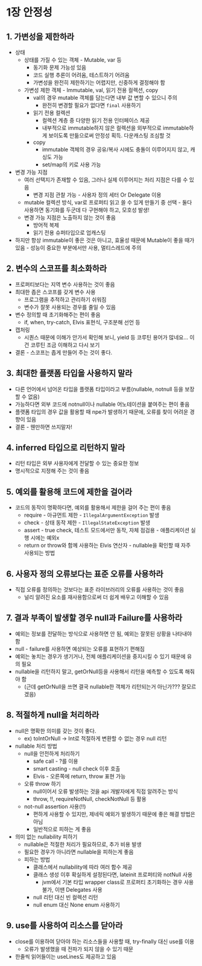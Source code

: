 # 1장 안정성
## 1. 가변성을 제한하라
- 상태
  - 상태를 가질 수 있는 객체 - Mutable, var 등
    - 동기화 문제 가능성 있음
    - 코드 실행 추론이 어려움, 테스트하기 어려움
    - 가변성을 완전히 제한하기는 어렵지만, 신중하게 결정해야 함
  - 가변성 제한 객체 - Immutable, val, 읽기 전용 컬렉션, copy
    - val의 경우 mutable 객체를 담는다면 내부 값 변할 수 있으니 주의
      - 완전히 변경할 필요가 없다면 `final` 사용하기
    - 읽기 전용 컬렉션
      - 컬렉션 계층 중 다양한 읽기 전용 인터페이스 제공
      - 내부적으로 immutable하지 않은 컬렉션을 외부적으로 immutable하게 보이도록 만듦으로써 안정성 획득. 다운캐스팅 조심할 것
    - copy
      - immutable 객체의 경우 공유/복사 시에도 충돌이 이루어지지 않고, 캐싱도 가능
      - set/map의 키로 사용 가능
- 변경 가능 지점
  - 여러 선택지가 존재할 수 있음, 그러나 실제 이루어지는 처리 지점은 다를 수 있음
    - 변경 지점 관찰 가능 - 사용자 정의 세터 Or Delegate 이용
  - mutable 컬렉션 방식, var로 프로퍼티 읽고 쓸 수 있게 만들기 중 선택 - 둘다 사용하면 동기화를 두군데 다 구현해야 하고, 모호성 발생!
  - 변경 가능 지점은 노출하지 않는 것이 좋음
    - 방어적 복제
    - 읽기 전용 슈퍼타입으로 업캐스팅
- 하지만 항상 immutable이 좋은 것은 아니고, 효율성 때문에 Mutable이 좋을 때가 있음 - 성능이 중요한 부분에서만 사용, 멀티스레드에 주의

## 2. 변수의 스코프를 최소화하라
- 프로퍼티보다는 지역 변수 사용하는 것이 좋음
- 최대한 좁은 스코프를 갖게 변수 사용
  - 프로그램을 추적하고 관리하기 쉬워짐
  - 변수가 잘못 사용되는 경우를 줄일 수 있음
- 변수 정의할 때 초기화해주는 편이 좋음
  - if, when, try-catch, Elvis 표현식, 구조분해 선언 등
- 캡처링
  - 시퀀스 때문에 이해가 안가서 확인해 보니, yield 등 코루틴 용어가 많네요... 이건 코루틴 조금 이해하고 다시 보기
- 결론 - 스코프는 좁게 만들어 주는 것이 좋다.

## 3. 최대한 플랫폼 타입을 사용하지 말라
- 다른 언어에서 넘어온 타입을 플랫폼 타입이라고 부름(nullable, notnull 등을 보장할 수 없음)
- 가능하다면 외부 코드에 notnull이나 nullable 어노테이션을 붙여주는 편이 좋음
- 플랫폼 타입의 경우 값을 활용할 때 npe가 발생하기 때문에, 오류를 찾이 어려운 경향이 있음
- 결론 - 웬만하면 쓰지말자!

## 4. inferred 타입으로 리턴하지 말라
- 리턴 타입은 외부 사용자에게 전달할 수 있는 중요한 정보
- 명시적으로 지정해 주는 것이 좋음

## 5. 예외를 활용해 코드에 제한을 걸어라
- 코드의 동작이 명확하다면, 예외를 활용해서 제한을 걸어 주는 편이 좋음
  - require - 아규먼트 제한 - `IllegalArgumentException` 발생
  - check - 상태 동작 제한 - `IllegalStateException` 발생
  - assert - true check, 테스트 모드에서만 동작, 자체 점검용 - 애플리케이션 실행 시에는 예외x
  - return or throw와 함께 사용하는 Elvis 연산자 - nullable을 확인할 때 자주 사용되는 방법

## 6. 사용자 정의 오류보다는 표준 오류를 사용하라
- 직접 오류를 정의하는 것보다는 표준 라이브러리의 오류를 사용하는 것이 좋음
  - 널리 알려진 요소를 재사용함으로써 더 쉽게 배우고 이해할 수 있음

## 7. 결과 부족이 발생할 경우 null과 Failure를 사용하라
- 예외는 정보를 전달하는 방식으로 사용하면 안 됨, 예외는 잘못된 상황을 나타내야 함
- null - failure를 사용하면 예상되는 오류를 표현하기 편해짐
- 예외는 놓치는 경우가 생기거나, 전체 애플리케이션을 중지시킬 수 있기 때문에 유의 필요
- nullable을 리턴하지 말고, getOrNull등을 사용해서 리턴을 예측할 수 있도록 해줘야 함
  - (근데 getOrNull을 쓰면 결국 nullable한 객체가 리턴되는거 아닌가??? 잘모르겠음)

## 8. 적절하게 null을 처리하라
- null은 명확한 의미를 갖는 것이 좋다.
  - ex) toIntOrNull -> Int로 적절하게 변환할 수 없는 경우 null 리턴
- nullable 처리 방법
  - null을 안전하게 처리하기
    - safe call - ?를 이용
    - smart casting - null check 이후 호출
    - Elvis - 오른쪽에 return, throw 표현 가능
  - 오류 throw 하기
    - null이어서 오류 발생하는 것을 api 개발자에게 직접 알려주는 방식
    - throw, !!, requireNotNull, checkNotNull 등 활용
  - not-null assertion 사용(!!)
    - 편하게 사용할 수 있지만, 제네릭 예외가 발생하기 때문에 좋은 해결 방법은 아님
    - 일반적으로 피하는 게 좋음
- 의미 없는 nullability 피하기
  - nullable은 적절한 처리가 필요하므로, 추가 비용 발생
  - 필요한 경우가 아니라면 nullable을 피하는게 좋음
  - 피하는 방법
    - 클래스에서 nullability에 따라 여러 함수 제공
    - 클래스 생성 이후 확실하게 설정된다면, lateinit 프로퍼티와 notNull 사용
      - jvm에서 기본 타입 wrapper class로 프로퍼티 초기화하는 경우 사용 불가, 이땐 Delegates 사용
    - null 리턴 대신 빈 컬렉션 리턴
    - null enum 대신 None enum 사용하기
  
## 9. use를 사용하여 리소스를 닫아라
- close를 이용하여 닫아야 하는 리소스들을 사용할 때, try-finally 대신 use를 이용
  - 오류가 발생했을 때 전파가 되지 않을 수 있기 때문
- 한줄씩 읽어들이는 useLines도 제공하고 있음
